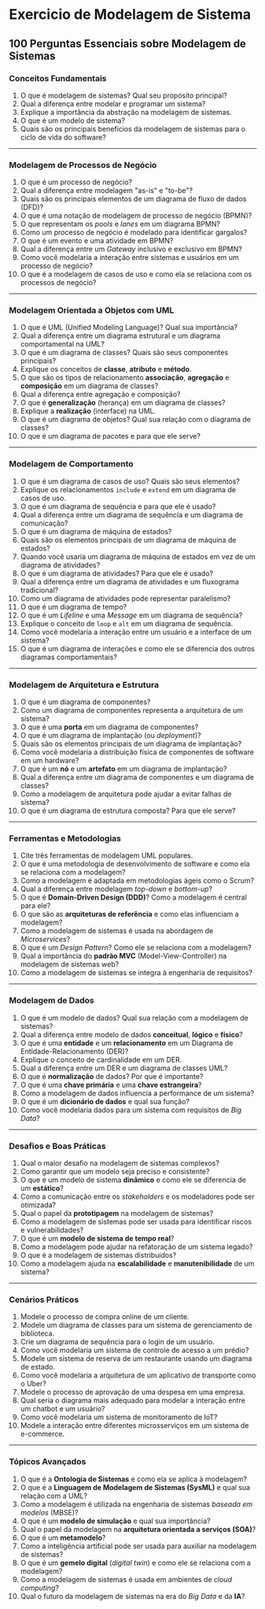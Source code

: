 # Exercicio de Modelagem de Sistema

## 100 Perguntas Essenciais sobre Modelagem de Sistemas

### Conceitos Fundamentais

1. O que é modelagem de sistemas? Qual seu propósito principal?
1. Qual a diferença entre modelar e programar um sistema?
1. Explique a importância da abstração na modelagem de sistemas.
1. O que é um modelo de sistema?
1. Quais são os principais benefícios da modelagem de sistemas para o ciclo de vida do software?

---

### Modelagem de Processos de Negócio

1. O que é um processo de negócio?
1. Qual a diferença entre modelagem "as-is" e "to-be"?
1. Quais são os principais elementos de um diagrama de fluxo de dados (DFD)?
1. O que é uma notação de modelagem de processo de negócio (BPMN)?
1. O que representam os *pools* e *lanes* em um diagrama BPMN?
1. Como um processo de negócio é modelado para identificar gargalos?
1. O que é um evento e uma atividade em BPMN?
1. Qual a diferença entre um *Gateway* inclusivo e exclusivo em BPMN?
1. Como você modelaria a interação entre sistemas e usuários em um processo de negócio?
1. O que é a modelagem de casos de uso e como ela se relaciona com os processos de negócio?

---

### Modelagem Orientada a Objetos com UML

1. O que é UML (Unified Modeling Language)? Qual sua importância?
1. Qual a diferença entre um diagrama estrutural e um diagrama comportamental na UML?
1. O que é um diagrama de classes? Quais são seus componentes principais?
1. Explique os conceitos de **classe**, **atributo** e **método**.
1. O que são os tipos de relacionamento **associação**, **agregação** e **composição** em um diagrama de classes?
1. Qual a diferença entre agregação e composição?
1. O que é **generalização** (herança) em um diagrama de classes?
1. Explique a **realização** (interface) na UML.
1. O que é um diagrama de objetos? Qual sua relação com o diagrama de classes?
1. O que é um diagrama de pacotes e para que ele serve?

---

### Modelagem de Comportamento

1. O que é um diagrama de casos de uso? Quais são seus elementos?
1. Explique os relacionamentos `include` e `extend` em um diagrama de casos de uso.
1. O que é um diagrama de sequência e para que ele é usado?
1. Qual a diferença entre um diagrama de sequência e um diagrama de comunicação?
1. O que é um diagrama de máquina de estados?
1. Quais são os elementos principais de um diagrama de máquina de estados?
1. Quando você usaria um diagrama de máquina de estados em vez de um diagrama de atividades?
1. O que é um diagrama de atividades? Para que ele é usado?
1. Qual a diferença entre um diagrama de atividades e um fluxograma tradicional?
1. Como um diagrama de atividades pode representar paralelismo?
1. O que é um diagrama de tempo?
1. O que é um *Lifeline* e uma *Message* em um diagrama de sequência?
1. Explique o conceito de `loop` e `alt` em um diagrama de sequência.
1. Como você modelaria a interação entre um usuário e a interface de um sistema?
1. O que é um diagrama de interações e como ele se diferencia dos outros diagramas comportamentais?

---

### Modelagem de Arquitetura e Estrutura

1. O que é um diagrama de componentes?
1. Como um diagrama de componentes representa a arquitetura de um sistema?
1. O que é uma **porta** em um diagrama de componentes?
1. O que é um diagrama de implantação (ou *deployment*)?
1. Quais são os elementos principais de um diagrama de implantação?
1. Como você modelaria a distribuição física de componentes de software em um hardware?
1. O que é um **nó** e um **artefato** em um diagrama de implantação?
1. Qual a diferença entre um diagrama de componentes e um diagrama de classes?
1. Como a modelagem de arquitetura pode ajudar a evitar falhas de sistema?
1. O que é um diagrama de estrutura composta? Para que ele serve?

---

### Ferramentas e Metodologias

1. Cite três ferramentas de modelagem UML populares.
1. O que é uma metodologia de desenvolvimento de software e como ela se relaciona com a modelagem?
1. Como a modelagem é adaptada em metodologias ágeis como o Scrum?
1. Qual a diferença entre modelagem *top-down* e *bottom-up*?
1. O que é **Domain-Driven Design (DDD)**? Como a modelagem é central para ele?
1. O que são as **arquiteturas de referência** e como elas influenciam a modelagem?
1. Como a modelagem de sistemas é usada na abordagem de *Microservices*?
1. O que é um *Design Pattern*? Como ele se relaciona com a modelagem?
1. Qual a importância do **padrão MVC** (Model-View-Controller) na modelagem de sistemas web?
1. Como a modelagem de sistemas se integra à engenharia de requisitos?

---

### Modelagem de Dados

1. O que é um modelo de dados? Qual sua relação com a modelagem de sistemas?
1. Qual a diferença entre modelo de dados **conceitual**, **lógico** e **físico**?
1. O que é uma **entidade** e um **relacionamento** em um Diagrama de Entidade-Relacionamento (DER)?
1. Explique o conceito de cardinalidade em um DER.
1. Qual a diferença entre um DER e um diagrama de classes UML?
1. O que é **normalização** de dados? Por que é importante?
1. O que é uma **chave primária** e uma **chave estrangeira**?
1. Como a modelagem de dados influencia a performance de um sistema?
1. O que é um **dicionário de dados** e qual sua função?
1. Como você modelaria dados para um sistema com requisitos de *Big Data*?

---

### Desafios e Boas Práticas

1. Qual o maior desafio na modelagem de sistemas complexos?
1. Como garantir que um modelo seja preciso e consistente?
1. O que é um modelo de sistema **dinâmico** e como ele se diferencia de um **estático**?
1. Como a comunicação entre os *stakeholders* e os modeladores pode ser otimizada?
1. Qual o papel da **prototipagem** na modelagem de sistemas?
1. Como a modelagem de sistemas pode ser usada para identificar riscos e vulnerabilidades?
1. O que é um **modelo de sistema de tempo real**?
1. Como a modelagem pode ajudar na refatoração de um sistema legado?
1. O que é a modelagem de sistemas distribuídos?
1. Como a modelagem ajuda na **escalabilidade** e **manutenibilidade** de um sistema?

---

### Cenários Práticos

1. Modele o processo de compra online de um cliente.
1. Modele um diagrama de classes para um sistema de gerenciamento de biblioteca.
1. Crie um diagrama de sequência para o login de um usuário.
1. Como você modelaria um sistema de controle de acesso a um prédio?
1. Modele um sistema de reserva de um restaurante usando um diagrama de estado.
1. Como você modelaria a arquitetura de um aplicativo de transporte como o Uber?
1. Modele o processo de aprovação de uma despesa em uma empresa.
1. Qual seria o diagrama mais adequado para modelar a interação entre um chatbot e um usuário?
1. Como você modelaria um sistema de monitoramento de IoT?
1. Modele a interação entre diferentes microsserviços em um sistema de e-commerce.

---

### Tópicos Avançados

1. O que é a **Ontologia de Sistemas** e como ela se aplica à modelagem?
1. O que é a **Linguagem de Modelagem de Sistemas (SysML)** e qual sua relação com a UML?
1. Como a modelagem é utilizada na engenharia de sistemas *baseada em modelos* (MBSE)?
1. O que é um **modelo de simulação** e qual sua importância?
1. Qual o papel da modelagem na **arquitetura orientada a serviços (SOA)**?
1. O que é um **metamodelo**?
1. Como a inteligência artificial pode ser usada para auxiliar na modelagem de sistemas?
1. O que é um **gemelo digital** (*digital twin*) e como ele se relaciona com a modelagem?
1. Como a modelagem de sistemas é usada em ambientes de *cloud computing*?
1. Qual o futuro da modelagem de sistemas na era do *Big Data* e da **IA**?
